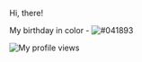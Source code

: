 Hi, there!

My birthday in color - ![#041893](https://via.placeholder.com/10/041893/000000?text=+)

![My profile views](https://komarev.com/ghpvc/?username=akshaygpt&color=blue&style=flat)

